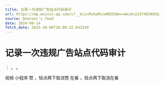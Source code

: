```yaml
---
title: 记录一次违规广告站点代码审计
url: https://mp.weixin.qq.com/s?__biz=MzkwMzcwMDU5OA==&mid=2247483893&idx=1&sn=bea78afc649a7d628042bdea62d5c9ad
source: Doonsec's feed
date: 2024-08-14
fetch_date: 2025-10-06T18:00:32.843349
---
```


# 记录一次违规广告站点代码审计

：
，
。

视频
小程序
赞
，轻点两下取消赞
在看
，轻点两下取消在看